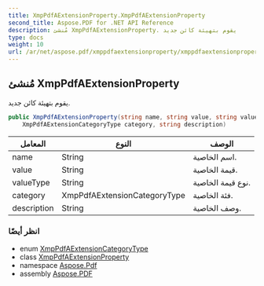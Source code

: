 ```yaml
---
title: XmpPdfAExtensionProperty.XmpPdfAExtensionProperty
second_title: Aspose.PDF for .NET API Reference
description: مُنشئ XmpPdfAExtensionProperty. يقوم بتهيئة كائن جديد
type: docs
weight: 10
url: /ar/net/aspose.pdf/xmppdfaextensionproperty/xmppdfaextensionproperty/
---
```

## مُنشئ XmpPdfAExtensionProperty

يقوم بتهيئة كائن جديد.

```csharp
public XmpPdfAExtensionProperty(string name, string value, string valueType, 
    XmpPdfAExtensionCategoryType category, string description)
```

| المعامل | النوع | الوصف |
| --- | --- | --- |
| name | String | اسم الخاصية. |
| value | String | قيمة الخاصية. |
| valueType | String | نوع قيمة الخاصية. |
| category | XmpPdfAExtensionCategoryType | فئة الخاصية. |
| description | String | وصف الخاصية. |

### انظر أيضًا

* enum [XmpPdfAExtensionCategoryType](../../xmppdfaextensioncategorytype/)
* class [XmpPdfAExtensionProperty](../)
* namespace [Aspose.Pdf](../../../aspose.pdf/)
* assembly [Aspose.PDF](../../../)